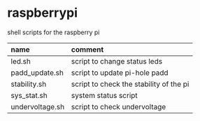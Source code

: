 # raspberrypi

shell scripts for the raspberry pi

| name                   | comment                                  |
| :--------------------- | :--------------------------------------- |
| led.sh                 | script to change status leds             |
| padd_update.sh         | script to update pi-hole padd            |
| stability.sh           | script to check the stability of the pi  |
| sys_stat.sh            | system status script                     |
| undervoltage.sh        | script to check undervoltage             |
